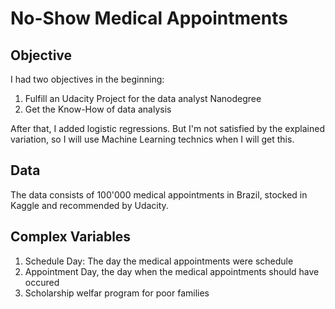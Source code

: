 # No-Show Medical Appointments

## Objective
I had two objectives in the beginning:
1) Fulfill an Udacity Project for the data analyst Nanodegree
2) Get the Know-How of data analysis

After that, I added logistic regressions. But I'm not satisfied by the explained variation, so I will use Machine Learning technics when I will get this.

## Data
The data consists of 100'000 medical appointments in Brazil, stocked in Kaggle and recommended by Udacity.

## Complex Variables 
1) Schedule Day: The day the medical appointments were schedule
2) Appointment Day, the day when the medical appointments should have occured
3) Scholarship welfar program for poor families
